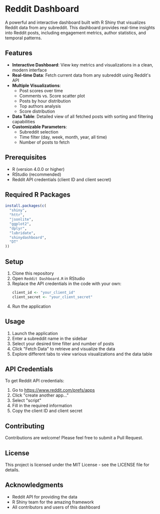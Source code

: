 # Reddit Dashboard

A powerful and interactive dashboard built with R Shiny that visualizes Reddit data from any subreddit. This dashboard provides real-time insights into Reddit posts, including engagement metrics, author statistics, and temporal patterns.

## Features

- **Interactive Dashboard**: View key metrics and visualizations in a clean, modern interface
- **Real-time Data**: Fetch current data from any subreddit using Reddit's API
- **Multiple Visualizations**:
  - Post scores over time
  - Comments vs. Score scatter plot
  - Posts by hour distribution
  - Top authors analysis
  - Score distribution
- **Data Table**: Detailed view of all fetched posts with sorting and filtering capabilities
- **Customizable Parameters**:
  - Subreddit selection
  - Time filter (day, week, month, year, all time)
  - Number of posts to fetch

## Prerequisites

- R (version 4.0.0 or higher)
- RStudio (recommended)
- Reddit API credentials (client ID and client secret)

## Required R Packages

```R
install.packages(c(
  "shiny",
  "httr",
  "jsonlite",
  "ggplot2",
  "dplyr",
  "lubridate",
  "shinydashboard",
  "DT"
))
```

## Setup

1. Clone this repository
2. Open `Reddit Dashboard.R` in RStudio
3. Replace the API credentials in the code with your own:
   ```R
   client_id <- "your_client_id"
   client_secret <- "your_client_secret"
   ```
4. Run the application

## Usage

1. Launch the application
2. Enter a subreddit name in the sidebar
3. Select your desired time filter and number of posts
4. Click "Fetch Data" to retrieve and visualize the data
5. Explore different tabs to view various visualizations and the data table

## API Credentials

To get Reddit API credentials:

1. Go to https://www.reddit.com/prefs/apps
2. Click "create another app..."
3. Select "script"
4. Fill in the required information
5. Copy the client ID and client secret

## Contributing

Contributions are welcome! Please feel free to submit a Pull Request.

## License

This project is licensed under the MIT License - see the LICENSE file for details.

## Acknowledgments

- Reddit API for providing the data
- R Shiny team for the amazing framework
- All contributors and users of this dashboard 
